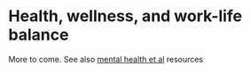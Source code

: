 # Health, wellness, and work-life balance

More to come. See also [mental health et al](https://github.com/LevensteinLab/Lab-Handbook/blob/5505c9fd8f9a11e7386e4d8602adf6c8384fb48c/Resources%20and%20How-Tos/mental_health.md) resources
